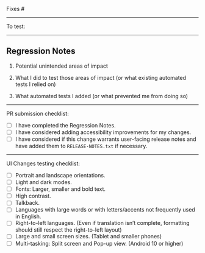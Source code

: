 Fixes #

-----

To test:

<!-- Test instructions per dependency update: https://github.com/wordpress-mobile/WordPress-Android/blob/trunk/docs/test_instructions_per_dependency_update.md -->

-----

## Regression Notes
1. Potential unintended areas of impact


2. What I did to test those areas of impact (or what existing automated tests I relied on)


3. What automated tests I added (or what prevented me from doing so)

-----

PR submission checklist:

- [ ] I have completed the Regression Notes.
- [ ] I have considered adding accessibility improvements for my changes.
- [ ] I have considered if this change warrants user-facing release notes and have added them to `RELEASE-NOTES.txt` if necessary.

-----

UI Changes testing checklist:

- [ ] Portrait and landscape orientations.
- [ ] Light and dark modes.
- [ ] Fonts: Larger, smaller and bold text.
- [ ] High contrast.
- [ ] Talkback.
- [ ] Languages with large words or with letters/accents not frequently used in English.
- [ ] Right-to-left languages. (Even if translation isn’t complete, formatting should still respect the right-to-left layout)
- [ ] Large and small screen sizes. (Tablet and smaller phones)
- [ ] Multi-tasking: Split screen and Pop-up view. (Android 10 or higher)
